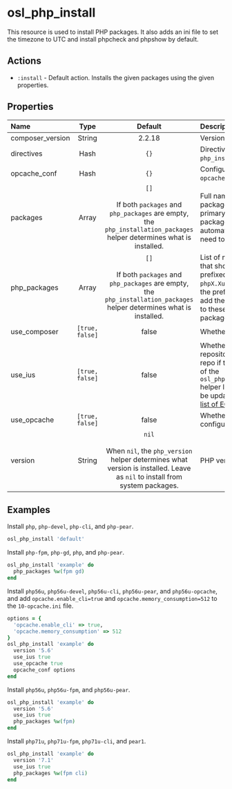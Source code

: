 # osl\_php\_install
This resource is used to install PHP packages. It also adds an ini file to set the timezone to UTC and install phpcheck and phpshow by default.

## Actions
* `:install` - Default action. Installs the given packages using the given properties.

## Properties

|  Name            |  Type           |  Default    |  Description                                     |  Required?  |
| :--------------- | :-------------: | :---------: | :----------------------------------------------- | :---------- |
| composer_version | String          | 2.2.18      | Version of composer to install.                  | false       |
| directives       | Hash            | `{}`        | Directives to pass to `php_install` resource.    | false       |
| opcache_conf     | Hash            | `{}`        | Configuration options for `10-opcache.ini` file. | false       |
| packages         | Array           | `[]`<br><br>If both `packages` and `php_packages` are empty, the `php_installation_packages` helper determines what is installed. | Full names of specific packages to install. The primary PHP and PEAR packages will be installed automatically, so they don't need to be specified here. | false       |
| php_packages     | Array           | `[]`<br><br>If both `packages` and `php_packages` are empty, the `php_installation_packages` helper determines what is installed. | List of names of packages that should be installed with prefixed names (`phpX.X-` or `phpX.Xu-`), specified without the prefixes. The resource will add the appropriate prefixes to these names and install the packages. | false       |
| use_composer     | `[true, false]` | false       | Whether to install Composer.                     | false       |
| use_ius          | `[true, false]` | false       | Whether to install from [IUS](https://ius.io/) repositories. Uses IUS archive repo if the PHP version is part of the `osl_php_ius_archive_versions` helper list. This helper should be updated based on IUS's [list of EOL'd packages](https://github.com/iusrepo/packaging/wiki/End-Of-Life-Dates#php). | false       |
| use_opcache      | `[true, false]` | false       | Whether to install and configure OPcache.        | false       |
| version          | String          | `nil`<br><br>When `nil`, the `php_version` helper determines what version is installed. Leave as `nil` to install from system packages. | PHP version to install.                          | false       |

## Examples

Install `php`, `php-devel`, `php-cli`, and `php-pear`.
```ruby
osl_php_install 'default'
```

Install `php-fpm`, `php-gd`, `php`, and `php-pear`.
```ruby
osl_php_install 'example' do
  php_packages %w(fpm gd)
end
```

Install `php56u`, `php56u-devel`, `php56u-cli`, `php56u-pear`, and `php56u-opcache`, and add `opcache.enable_cli=true` and `opcache.memory_consumption=512` to the `10-opcache.ini` file.
```ruby
options = {
  'opcache.enable_cli' => true,
  'opcache.memory_consumption' => 512
}
osl_php_install 'example' do
  version '5.6'
  use_ius true
  use_opcache true
  opcache_conf options
end
```

Install `php56u`, `php56u-fpm`, and `php56u-pear`.
```ruby
osl_php_install 'example' do
  version '5.6'
  use_ius true
  php_packages %w(fpm)
end
```

Install `php71u`, `php71u-fpm`, `php71u-cli`, and `pear1`.
```ruby
osl_php_install 'example' do
  version '7.1'
  use_ius true
  php_packages %w(fpm cli)
end
```

